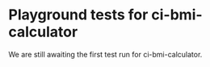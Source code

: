 # Playground tests for ci-bmi-calculator
We are still awaiting the first test run for ci-bmi-calculator.
